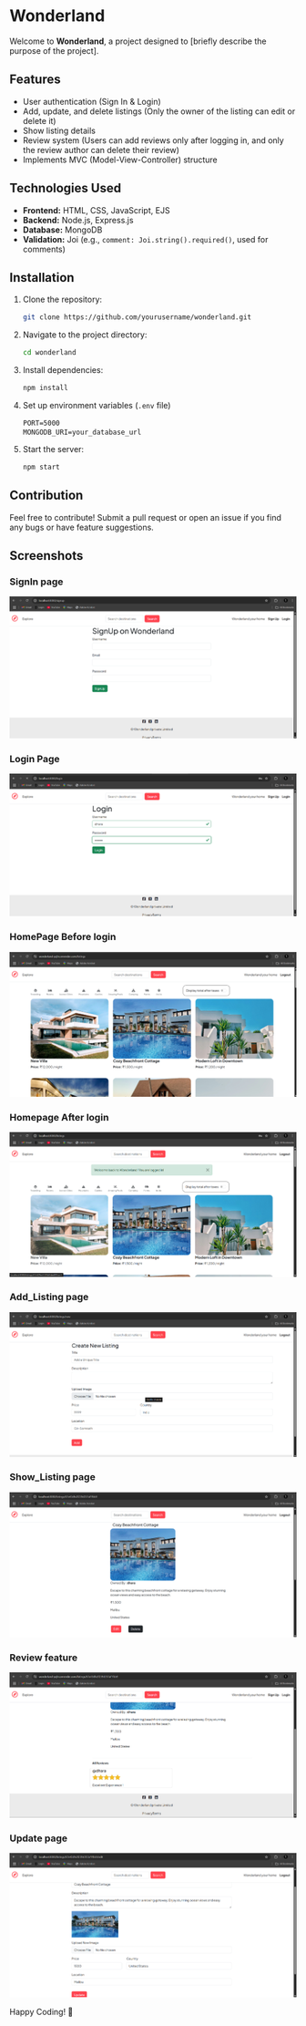 # Wonderland

Welcome to **Wonderland**, a project designed to [briefly describe the purpose of the project].

## Features
- User authentication (Sign In & Login)
- Add, update, and delete listings (Only the owner of the listing can edit or delete it)
- Show listing details
- Review system (Users can add reviews only after logging in, and only the review author can delete their review)
- Implements MVC (Model-View-Controller) structure

## Technologies Used
- **Frontend:** HTML, CSS, JavaScript, EJS
- **Backend:** Node.js, Express.js
- **Database:** MongoDB
- **Validation:** Joi (e.g., `comment: Joi.string().required()`, used for comments)

## Installation
1. Clone the repository:
   ```sh
   git clone https://github.com/yourusername/wonderland.git
   ```
2. Navigate to the project directory:
   ```sh
   cd wonderland
   ```
3. Install dependencies:
   ```sh
   npm install
   ```
4. Set up environment variables (`.env` file)
   ```env
   PORT=5000
   MONGODB_URI=your_database_url
   ```
5. Start the server:
   ```sh
   npm start
   ```

## Contribution
Feel free to contribute! Submit a pull request or open an issue if you find any bugs or have feature suggestions.

## Screenshots

### SignIn page
![Screenshot](Screenshots/SignIn.png)

### Login Page
![Screenshot](Screenshots/login.png)

### HomePage Before login
![Screenshot](Screenshots/HPwithoutLogin.png)

### Homepage After login
![Screenshot](Screenshots/HPafterLogin.png)

### Add_Listing page
![Screenshot](Screenshots/Add_listing.png)

### Show_Listing page
![Screenshot](Screenshots/Show_listing.png)

### Review feature
![Screenshot](Screenshots/Review.png)

### Update page
![Screenshot](Screenshots/Updatepage.png)

Happy Coding! 🎉

